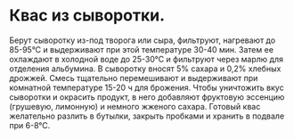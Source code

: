 # Квас из сыворотки.

Берут сыворотку из-под творога или сыра, фильтруют, нагревают до 85-95°С и выдерживают при этой температуре 30-40 мин. Затем ее охлаждают в холодной воде до 25-30°С и фильтруют через марлю для отделения альбумина. В сыворотку вносят 5% сахара и 0,2% хлебных дрожжей. Смесь тщательно перемешивают и выдерживают при комнатной температуре 15-20 ч для брожения. Чтобы уничтожить вкус сыворотки и окрасить продукт, в него добавляют фруктовую эссенцию (грушевую, лимонную) и немного жженого сахара. Готовый квас желательно разлить в бутылки, закрыть пробками и хранить в подвале при 6-8°С.
